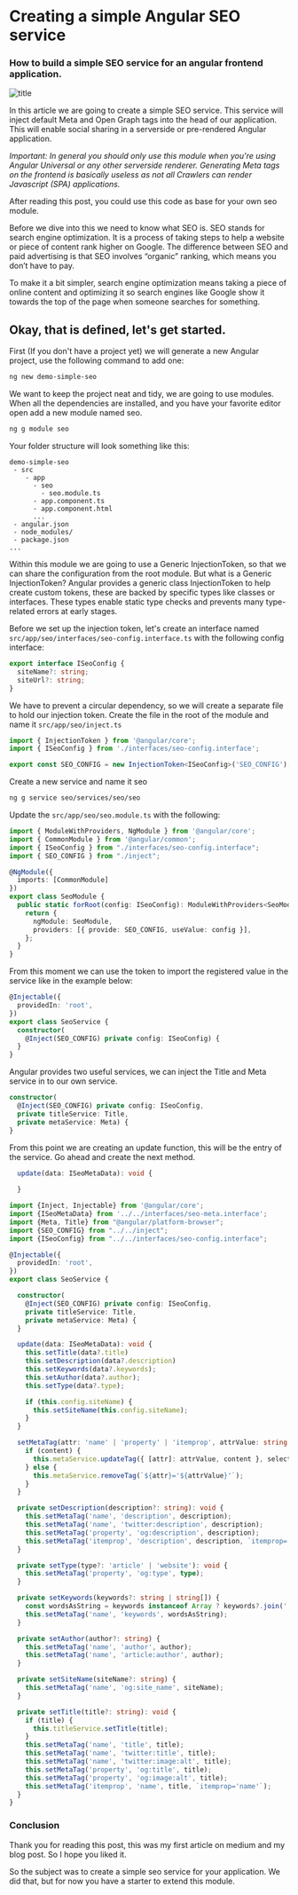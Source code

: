 # Creating a simple Angular SEO service
### How to build a simple SEO service for an angular frontend application.

![title](angular-seo.png)

In this article we are going to create a simple SEO service. 
This service will inject default Meta and Open Graph tags into the head of our application. 
This will enable social sharing in a serverside or pre-rendered Angular application.

*Important: In general you should only use this module when you're using Angular Universal or any other serverside renderer. Generating Meta tags on the frontend is basically useless as not all Crawlers can render Javascript (SPA) applications.*

After reading this post, you could use this code as base for your own seo module.

Before we dive into this we need to know what SEO is. SEO stands for search engine optimization. 
It is a process of taking steps to help a website or piece of content rank higher on Google.
The difference between SEO and paid advertising is that SEO involves “organic” ranking, which means you don’t have to pay.

To make it a bit simpler, search engine optimization means taking a piece of online content and optimizing it so search engines like Google show it towards the top of the page when someone searches for something.

## Okay, that is defined, let's get started.

First (If you don't have a project yet) we will generate a new Angular project, use the following command to add one:

```bash
ng new demo-simple-seo
```

We want to keep the project neat and tidy, we are going to use modules. When all the dependencies are installed, and you have your favorite editor open add a new module named seo.

```bash
ng g module seo
```
Your folder structure will look something like this:

```editor
demo-simple-seo
 - src
 	- app
 	  - seo 
 	    - seo.module.ts
 	  - app.component.ts
 	  - app.component.html
 	  ...
 - angular.json
 - node_modules/
 - package.json
...

```
Within this module we are going to use a Generic InjectionToken, so that we can share the configuration from the root module.
But what is a Generic InjectionToken? Angular provides a generic class InjectionToken<T> to help create custom tokens, 
these are backed by specific types like classes or interfaces. These types enable static type checks and prevents many type-related errors at early stages.

Before we set up the injection token, let's create an interface named ```src/app/seo/interfaces/seo-config.interface.ts``` with the following config interface:

```typescript
export interface ISeoConfig {
  siteName?: string;
  siteUrl?: string;
}
```

We have to prevent a circular dependency, so we will create a separate file to hold our injection token.
Create the file in the root of the module and name it ```src/app/seo/inject.ts```

```typescript
import { InjectionToken } from '@angular/core';
import { ISeoConfig } from './interfaces/seo-config.interface';

export const SEO_CONFIG = new InjectionToken<ISeoConfig>('SEO_CONFIG');
```
Create a new service and name it seo

```bash
ng g service seo/services/seo/seo
```
Update the ```src/app/seo/seo.module.ts``` with the following:

```typescript
import { ModuleWithProviders, NgModule } from '@angular/core';
import { CommonModule } from '@angular/common';
import { ISeoConfig } from "./interfaces/seo-config.interface";
import { SEO_CONFIG } from "./inject";

@NgModule({
  imports: [CommonModule]
})
export class SeoModule {
  public static forRoot(config: ISeoConfig): ModuleWithProviders<SeoModule> {
    return {
      ngModule: SeoModule,
      providers: [{ provide: SEO_CONFIG, useValue: config }],
    };
  }
}
```
From this moment we can use the token to import the registered value in the service like in the example below:

```typescript
@Injectable({
  providedIn: 'root',
})
export class SeoService {
  constructor(
    @Inject(SEO_CONFIG) private config: ISeoConfig) {
  }
}
```

Angular provides two useful services, we can inject the Title and Meta service in to our own service.

```typescript
constructor(
  @Inject(SEO_CONFIG) private config: ISeoConfig,
  private titleService: Title,
  private metaService: Meta) {
}
```
From this point we are creating an update function, this will be the entry of the service.
Go ahead and create the next method.

```typescript
  update(data: ISeoMetaData): void {
    
  }

```


```typescript
import {Inject, Injectable} from '@angular/core';
import {ISeoMetaData} from '../../interfaces/seo-meta.interface';
import {Meta, Title} from "@angular/platform-browser";
import {SEO_CONFIG} from "../../inject";
import {ISeoConfig} from "../../interfaces/seo-config.interface";

@Injectable({
  providedIn: 'root',
})
export class SeoService {

  constructor(
    @Inject(SEO_CONFIG) private config: ISeoConfig,
    private titleService: Title,
    private metaService: Meta) {
  }

  update(data: ISeoMetaData): void {
    this.setTitle(data?.title)
    this.setDescription(data?.description)
    this.setKeywords(data?.keywords);
    this.setAuthor(data?.author);
    this.setType(data?.type);

    if (this.config.siteName) {
      this.setSiteName(this.config.siteName);
    }
  }

  setMetaTag(attr: 'name' | 'property' | 'itemprop', attrValue: string, content?: string | undefined, selector?: string) {
    if (content) {
      this.metaService.updateTag({ [attr]: attrValue, content }, selector);
    } else {
      this.metaService.removeTag(`${attr}='${attrValue}'`);
    }
  }

  private setDescription(description?: string): void {
    this.setMetaTag('name', 'description', description);
    this.setMetaTag('name', 'twitter:description', description);
    this.setMetaTag('property', 'og:description', description);
    this.setMetaTag('itemprop', 'description', description, `itemprop='description'`);
  }

  private setType(type?: 'article' | 'website'): void {
    this.setMetaTag('property', 'og:type', type);
  }

  private setKeywords(keywords?: string | string[]) {
    const wordsAsString = keywords instanceof Array ? keywords?.join(',') : keywords;
    this.setMetaTag('name', 'keywords', wordsAsString);
  }

  private setAuthor(author?: string) {
    this.setMetaTag('name', 'author', author);
    this.setMetaTag('name', 'article:author', author);
  }

  private setSiteName(siteName?: string) {
    this.setMetaTag('name', 'og:site_name', siteName);
  }

  private setTitle(title?: string): void {
    if (title) {
      this.titleService.setTitle(title);
    }
    this.setMetaTag('name', 'title', title);
    this.setMetaTag('name', 'twitter:title', title);
    this.setMetaTag('name', 'twitter:image:alt', title);
    this.setMetaTag('property', 'og:title', title);
    this.setMetaTag('property', 'og:image:alt', title);
    this.setMetaTag('itemprop', 'name', title, `itemprop='name'`);
  }
}
```


### Conclusion
Thank you for reading this post, this was my first article on medium and my blog post. So I hope you liked it.


So the subject was to create a simple seo service for your application.
We did that, but for now you have a starter to extend this module.
 
